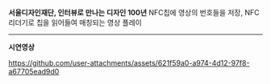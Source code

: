 **서울디자인재단, 인터뷰로 만나는 디자인 100년**
NFC칩에 영상의 번호들을 저장, NFC 리더기로 칩을 읽어들여 매칭되는 영상 플레이

---

**시연영상**

https://github.com/user-attachments/assets/621f59a0-a974-4d12-97f8-a67705ead9d0

